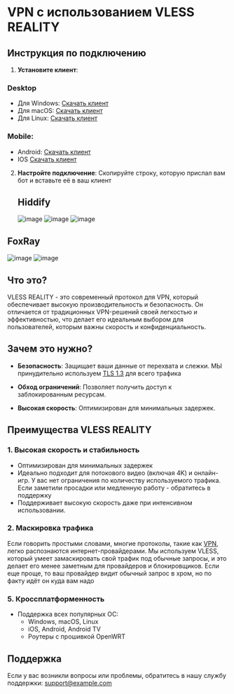 # VPN с использованием VLESS REALITY

## Инструкция по подключению

1. **Установите клиент**:
### **Desktop**
   - Для Windows: [Скачать клиент](https://hiddify.com/)
   - Для macOS: [Скачать клиент](https://apps.apple.com/ru/app/foxray/id6448898396)
   - Для Linux: [Скачать клиент](https://hiddify.com/)
   ### Mobile:
   - Android: [Скачать клиент](https://play.google.com/store/apps/details?id=com.v2ray.ang&hl=ru)
   - IOS [Скачать клиент](https://apps.apple.com/ru/app/foxray/id6448898396)
2. **Настройте подключение**:
   Скопируйте строку, которую прислал вам бот и вставьте её в ваш клиент
   ## Hiddify
   ![image](https://github.com/user-attachments/assets/dbef876e-1c5c-4143-b10e-608683e425e8)
   ![image](https://github.com/user-attachments/assets/20aebee5-8320-4c84-b8ea-6025ae2d1a21)
   ![image](https://github.com/user-attachments/assets/69b70a74-e71b-4eb4-afeb-ab51bc6de797)

  ## FoxRay
  ![image](https://github.com/user-attachments/assets/29f2a6aa-c740-4a99-ad3f-5e4c04dee35c)
  ![image](https://github.com/user-attachments/assets/8ac9e06c-402f-49a9-95df-70d1b4f13e99)



## Что это?
VLESS REALITY - это современный протокол для VPN, который обеспечивает высокую производительность и безопасность. Он отличается от традиционных VPN-решений своей легкостью и эффективностью, что делает его идеальным выбором для пользователей, которым важны скорость и конфиденциальность.

## Зачем это нужно?
- **Безопасность**: Защищает ваши данные от перехвата и слежки. МЫ принудительно используем [TLS 1.3](https://ru.wikipedia.org/wiki/TLS_1.3) для всего трафика 

- **Обход ограничений**: Позволяет получить доступ к заблокированным ресурсам. 

- **Высокая скорость**: Оптимизирован для минимальных задержек.

## Преимущества VLESS REALITY

### 1. Высокая скорость и стабильность
- Оптимизирован для минимальных задержек
- Идеально подходит для потокового видео (включая 4K) и онлайн-игр. У вас нет ограничения по количеству используемого трафика. Если заметили просадки или медленную работу - обратитесь в поддержку
- Поддерживает высокую скорость даже при интенсивном использовании. 

### 2. Маскировка трафика
Если говорить простыми словами, многие протоколы, такие как [VPN](https://ru.wikipedia.org/wiki/VPN), легко распознаются интернет-провайдерами. Мы используем VLESS, который умеет замаскировать свой трафик под обычные запросы, и это делает его менее заметным для провайдеров и блокировщиков. Если еще проще, то ваш провайдер видит обычный запрос в хром, но по факту идёт он куда вам надо


### 5. Кроссплатформенность
- Поддержка всех популярных ОС:
  - Windows, macOS, Linux
  - iOS, Android, Android TV
  - Роутеры с прошивкой OpenWRT

## Поддержка
Если у вас возникли вопросы или проблемы, обратитесь в нашу службу поддержки: support@example.com
